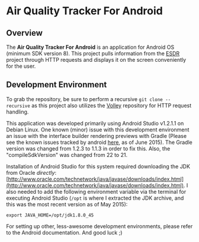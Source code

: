 Air Quality Tracker For Android
===============================

Overview
--------

The **Air Quality Tracker For Android** is an application for Android OS (minimum SDK version 8). This project pulls information from the [ESDR](https://github.com/CMU-CREATE-Lab/esdr) project through HTTP requests and displays it on the screen conveniently for the user.

Development Environment
-----------------------

To grab the repository, be sure to perform a recursive `git clone --recursive` as this project also utilizes the [Volley](https://developer.android.com/training/volley/index.html) repository for HTTP request handling.

This application was developed primarily using Android Studio v1.2.1.1 on Debian Linux. One known (minor) issue with this development environment an issue with the interface builder rendering previews with Gradle (Please see the known issues tracked by android [here](http://tools.android.com/knownissues#TOC-Can-t-Render-Layouts-in-Android-Studio-1.2), as of June 2015). The Gradle version was changed from 1.2.3 to 1.1.3 in order to fix this. Also, the "compileSdkVersion" was changed from 22 to 21.

Installation of Android Studio for this system required downloading the JDK from Oracle *directly*: [http://www.oracle.com/technetwork/java/javase/downloads/index.html](http://www.oracle.com/technetwork/java/javase/downloads/index.html). I also needed to add the following environment variable via the terminal for executing Android Studio (`/opt` is where I extracted the JDK archive, and this was the most recent version as of May 2015):

    export JAVA_HOME=/opt/jdk1.8.0_45

For setting up other, less-awesome development environments, please refer to the Android documentation. And good luck ;)
